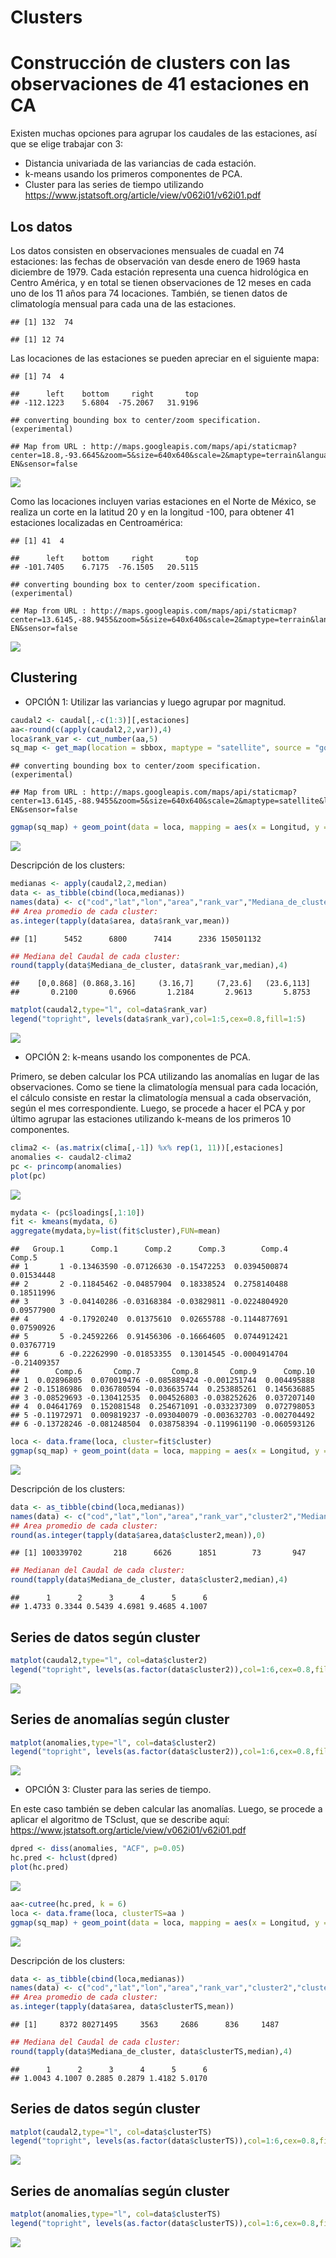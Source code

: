 Clusters
================

Construcción de clusters con las observaciones de 41 estaciones en CA
=====================================================================

Existen muchas opciones para agrupar los caudales de las estaciones, así que se elige trabajar con 3:

-   Distancia univariada de las variancias de cada estación.
-   k-means usando los primeros componentes de PCA.
-   Cluster para las series de tiempo utilizando <https://www.jstatsoft.org/article/view/v062i01/v62i01.pdf>

Los datos
---------

Los datos consisten en observaciones mensuales de cuadal en 74 estaciones: las fechas de observación van desde enero de 1969 hasta diciembre de 1979. Cada estación representa una cuenca hidrológica en Centro América, y en total se tienen observaciones de 12 meses en cada uno de los 11 años para 74 locaciones. También, se tienen datos de climatología mensual para cada una de las estaciones.

    ## [1] 132  74

    ## [1] 12 74

Las locaciones de las estaciones se pueden apreciar en el siguiente mapa:

    ## [1] 74  4

    ##      left    bottom     right       top 
    ## -112.1223    5.6804  -75.2067   31.9196

    ## converting bounding box to center/zoom specification. (experimental)

    ## Map from URL : http://maps.googleapis.com/maps/api/staticmap?center=18.8,-93.6645&zoom=5&size=640x640&scale=2&maptype=terrain&language=en-EN&sensor=false

![](clusters_files/figure-markdown_github-ascii_identifiers/unnamed-chunk-2-1.png)

Como las locaciones incluyen varias estaciones en el Norte de México, se realiza un corte en la latitud 20 y en la longitud -100, para obtener 41 estaciones localizadas en Centroamérica:

    ## [1] 41  4

    ##      left    bottom     right       top 
    ## -101.7405    6.7175  -76.1505   20.5115

    ## converting bounding box to center/zoom specification. (experimental)

    ## Map from URL : http://maps.googleapis.com/maps/api/staticmap?center=13.6145,-88.9455&zoom=5&size=640x640&scale=2&maptype=terrain&language=en-EN&sensor=false

![](clusters_files/figure-markdown_github-ascii_identifiers/unnamed-chunk-3-1.png)

Clustering
----------

-   OPCIÓN 1: Utilizar las variancias y luego agrupar por magnitud.

``` r
caudal2 <- caudal[,-c(1:3)][,estaciones]
aa<-round(c(apply(caudal2,2,var)),4)
loca$rank_var <- cut_number(aa,5)
sq_map <- get_map(location = sbbox, maptype = "satellite", source = "google")
```

    ## converting bounding box to center/zoom specification. (experimental)

    ## Map from URL : http://maps.googleapis.com/maps/api/staticmap?center=13.6145,-88.9455&zoom=5&size=640x640&scale=2&maptype=satellite&language=en-EN&sensor=false

``` r
ggmap(sq_map) + geom_point(data = loca, mapping = aes(x = Longitud, y = Latitud, colour=rank_var))
```

![](clusters_files/figure-markdown_github-ascii_identifiers/unnamed-chunk-4-1.png)

Descripción de los clusters:

``` r
medianas <- apply(caudal2,2,median)
data <- as_tibble(cbind(loca,medianas))
names(data) <- c("cod","lat","lon","area","rank_var","Mediana_de_cluster")
## Area promedio de cada cluster:
as.integer(tapply(data$area, data$rank_var,mean))
```

    ## [1]      5452      6800      7414      2336 150501132

``` r
## Mediana del Caudal de cada cluster:                                         
round(tapply(data$Mediana_de_cluster, data$rank_var,median),4)
```

    ##    [0,0.868] (0.868,3.16]     (3.16,7]     (7,23.6]   (23.6,113] 
    ##       0.2100       0.6966       1.2184       2.9613       5.8753

``` r
matplot(caudal2,type="l", col=data$rank_var)
legend("topright", levels(data$rank_var),col=1:5,cex=0.8,fill=1:5)
```

![](clusters_files/figure-markdown_github-ascii_identifiers/unnamed-chunk-5-1.png)

-   OPCIÓN 2: k-means usando los componentes de PCA.

Primero, se deben calcular los PCA utilizando las anomalías en lugar de las observaciones. Como se tiene la climatología mensual para cada locación, el cálculo consiste en restar la climatología mensual a cada observación, según el mes correspondiente. Luego, se procede a hacer el PCA y por último agrupar las estaciones utilizando k-means de los primeros 10 componentes.

``` r
clima2 <- (as.matrix(clima[,-1]) %x% rep(1, 11))[,estaciones]
anomalies <- caudal2-clima2
pc <- princomp(anomalies)
plot(pc)
```

![](clusters_files/figure-markdown_github-ascii_identifiers/unnamed-chunk-6-1.png)

``` r
mydata <- (pc$loadings[,1:10])
fit <- kmeans(mydata, 6) 
aggregate(mydata,by=list(fit$cluster),FUN=mean)
```

    ##   Group.1      Comp.1      Comp.2      Comp.3        Comp.4      Comp.5
    ## 1       1 -0.13463590 -0.07126630 -0.15472253  0.0394500874  0.01534448
    ## 2       2 -0.11845462 -0.04857904  0.18338524  0.2758140488  0.18511996
    ## 3       3 -0.04140286 -0.03168384 -0.03829811 -0.0224804920  0.09577900
    ## 4       4 -0.17920240  0.01375610  0.02655788 -0.1144877691  0.07590926
    ## 5       5 -0.24592266  0.91456306 -0.16664605  0.0744912421  0.03767719
    ## 6       6 -0.22262990 -0.01853355  0.13014545 -0.0004914704 -0.21409357
    ##        Comp.6       Comp.7       Comp.8       Comp.9      Comp.10
    ## 1  0.02896805  0.070019476 -0.085889424 -0.001251744  0.004495888
    ## 2 -0.15186986  0.036780594 -0.036635744  0.253885261  0.145636885
    ## 3 -0.08529693 -0.130412535  0.004526803 -0.038252626  0.037207140
    ## 4  0.04641769  0.152081548  0.254671091 -0.033237309  0.072798053
    ## 5 -0.11972971  0.009819237 -0.093040079 -0.003632703 -0.002704492
    ## 6 -0.13728246 -0.081248504  0.038758394 -0.119961190 -0.060593126

``` r
loca <- data.frame(loca, cluster=fit$cluster)
ggmap(sq_map) + geom_point(data = loca, mapping = aes(x = Longitud, y = Latitud, colour=as.character(cluster)))
```

![](clusters_files/figure-markdown_github-ascii_identifiers/unnamed-chunk-6-2.png)

Descripción de los clusters:

``` r
data <- as_tibble(cbind(loca,medianas))
names(data) <- c("cod","lat","lon","area","rank_var","cluster2","Mediana_de_cluster")
## Area promedio de cada cluster:
round(as.integer(tapply(data$area,data$cluster2,mean)),0)
```

    ## [1] 100339702       218      6626      1851        73       947

``` r
## Medianan del Caudal de cada cluster:                                         
round(tapply(data$Mediana_de_cluster, data$cluster2,median),4)
```

    ##      1      2      3      4      5      6 
    ## 1.4733 0.3344 0.5439 4.6981 9.4685 4.1007

Series de datos según cluster
-----------------------------

``` r
matplot(caudal2,type="l", col=data$cluster2)
legend("topright", levels(as.factor(data$cluster2)),col=1:6,cex=0.8,fill=1:6)
```

![](clusters_files/figure-markdown_github-ascii_identifiers/unnamed-chunk-8-1.png)

Series de anomalías según cluster
---------------------------------

``` r
matplot(anomalies,type="l", col=data$cluster2)
legend("topright", levels(as.factor(data$cluster2)),col=1:6,cex=0.8,fill=1:6)
```

![](clusters_files/figure-markdown_github-ascii_identifiers/unnamed-chunk-9-1.png)

-   OPCIÓN 3: Cluster para las series de tiempo.

En este caso también se deben calcular las anomalías. Luego, se procede a aplicar el algoritmo de TSclust, que se describe aquí: <https://www.jstatsoft.org/article/view/v062i01/v62i01.pdf>

``` r
dpred <- diss(anomalies, "ACF", p=0.05)
hc.pred <- hclust(dpred)
plot(hc.pred)
```

![](clusters_files/figure-markdown_github-ascii_identifiers/unnamed-chunk-10-1.png)

``` r
aa<-cutree(hc.pred, k = 6)
loca <- data.frame(loca, clusterTS=aa )
ggmap(sq_map) + geom_point(data = loca, mapping = aes(x = Longitud, y = Latitud, colour=as.character(clusterTS)))
```

![](clusters_files/figure-markdown_github-ascii_identifiers/unnamed-chunk-10-2.png)

Descripción de los clusters:

``` r
data <- as_tibble(cbind(loca,medianas))
names(data) <- c("cod","lat","lon","area","rank_var","cluster2","clusterTS", "Mediana_de_cluster")
## Area promedio de cada cluster:
as.integer(tapply(data$area, data$clusterTS,mean))
```

    ## [1]     8372 80271495     3563     2686      836     1487

``` r
## Mediana del Caudal de cada cluster:                                         
round(tapply(data$Mediana_de_cluster, data$clusterTS,median),4)
```

    ##      1      2      3      4      5      6 
    ## 1.0043 4.1007 0.2885 0.2879 1.4182 5.0170

Series de datos según cluster
-----------------------------

``` r
matplot(caudal2,type="l", col=data$clusterTS)
legend("topright", levels(as.factor(data$clusterTS)),col=1:6,cex=0.8,fill=1:6)
```

![](clusters_files/figure-markdown_github-ascii_identifiers/unnamed-chunk-12-1.png)

Series de anomalías según cluster
---------------------------------

``` r
matplot(anomalies,type="l", col=data$clusterTS)
legend("topright", levels(as.factor(data$clusterTS)),col=1:6,cex=0.8,fill=1:6)
```

![](clusters_files/figure-markdown_github-ascii_identifiers/unnamed-chunk-13-1.png)
